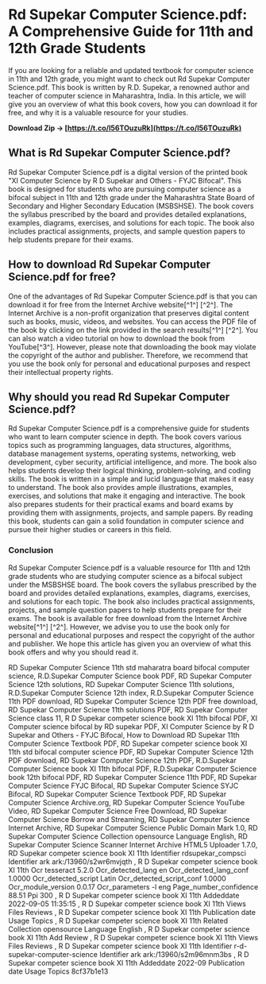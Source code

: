 
 
# Rd Supekar Computer Science.pdf: A Comprehensive Guide for 11th and 12th Grade Students
 
If you are looking for a reliable and updated textbook for computer science in 11th and 12th grade, you might want to check out Rd Supekar Computer Science.pdf. This book is written by R.D. Supekar, a renowned author and teacher of computer science in Maharashtra, India. In this article, we will give you an overview of what this book covers, how you can download it for free, and why it is a valuable resource for your studies.
 
**Download Zip → [https://t.co/l56TOuzuRk](https://t.co/l56TOuzuRk)**


 
## What is Rd Supekar Computer Science.pdf?
 
Rd Supekar Computer Science.pdf is a digital version of the printed book "XI Computer Science by R D Supekar and Others - FYJC Bifocal". This book is designed for students who are pursuing computer science as a bifocal subject in 11th and 12th grade under the Maharashtra State Board of Secondary and Higher Secondary Education (MSBSHSE). The book covers the syllabus prescribed by the board and provides detailed explanations, examples, diagrams, exercises, and solutions for each topic. The book also includes practical assignments, projects, and sample question papers to help students prepare for their exams.
 
## How to download Rd Supekar Computer Science.pdf for free?
 
One of the advantages of Rd Supekar Computer Science.pdf is that you can download it for free from the Internet Archive website[^1^] [^2^]. The Internet Archive is a non-profit organization that preserves digital content such as books, music, videos, and websites. You can access the PDF file of the book by clicking on the link provided in the search results[^1^] [^2^]. You can also watch a video tutorial on how to download the book from YouTube[^3^]. However, please note that downloading the book may violate the copyright of the author and publisher. Therefore, we recommend that you use the book only for personal and educational purposes and respect their intellectual property rights.
 
## Why should you read Rd Supekar Computer Science.pdf?
 
Rd Supekar Computer Science.pdf is a comprehensive guide for students who want to learn computer science in depth. The book covers various topics such as programming languages, data structures, algorithms, database management systems, operating systems, networking, web development, cyber security, artificial intelligence, and more. The book also helps students develop their logical thinking, problem-solving, and coding skills. The book is written in a simple and lucid language that makes it easy to understand. The book also provides ample illustrations, examples, exercises, and solutions that make it engaging and interactive. The book also prepares students for their practical exams and board exams by providing them with assignments, projects, and sample papers. By reading this book, students can gain a solid foundation in computer science and pursue their higher studies or careers in this field.
 
### Conclusion
 
Rd Supekar Computer Science.pdf is a valuable resource for 11th and 12th grade students who are studying computer science as a bifocal subject under the MSBSHSE board. The book covers the syllabus prescribed by the board and provides detailed explanations, examples, diagrams, exercises, and solutions for each topic. The book also includes practical assignments, projects, and sample question papers to help students prepare for their exams. The book is available for free download from the Internet Archive website[^1^] [^2^]. However, we advise you to use the book only for personal and educational purposes and respect the copyright of the author and publisher. We hope this article has given you an overview of what this book offers and why you should read it.
 
RD Supekar Computer Science 11th std maharatra board bifocal computer science,  R.D.Supekar Computer Science book PDF,  RD Supekar Computer Science 12th solutions,  RD Supekar Computer Science 11th solutions,  R.D.Supekar Computer Science 12th index,  R.D.Supekar Computer Science 11th PDF download,  RD Supekar Computer Science 12th PDF free download,  RD Supekar Computer Science 11th solutions PDF,  RD Supekar Computer Science class 11,  R D Supekar competer science book XI 11th bifocal PDF,  XI Computer science bifocal by RD supekar PDF,  XI Computer Science by R D Supekar and Others - FYJC Bifocal,  How to Download RD Supekar 11th Computer Science Textbook PDF,  RD Supekar competer science book XI 11th std bifocal computer science PDF,  RD Supekar Computer Science 12th PDF download,  RD Supekar Computer Science 12th PDF,  R.D.Supekar Computer Science book XI 11th bifocal PDF,  R.D.Supekar Computer Science book 12th bifocal PDF,  RD Supekar Computer Science 11th PDF,  RD Supekar Computer Science FYJC Bifocal,  RD Supekar Computer Science SYJC Bifocal,  RD Supekar Computer Science Textbook PDF,  RD Supekar Computer Science Archive.org,  RD Supekar Computer Science YouTube Video,  RD Supekar Computer Science Free Download,  RD Supekar Computer Science Borrow and Streaming,  RD Supekar Computer Science Internet Archive,  RD Supekar Computer Science Public Domain Mark 1.0,  RD Supekar Computer Science Collection opensource Language English,  RD Supekar Computer Science Scanner Internet Archive HTML5 Uploader 1.7.0,  RD Supekar competer science book XI 11th Identifier rdsupekar\_compsci Identifier ark ark:/13960/s2wr6mvjqth ,  R D Supekar competer science book XI 11th Ocr tesseract 5.2.0 Ocr\_detected\_lang en Ocr\_detected\_lang\_conf 1.0000 Ocr\_detected\_script Latin Ocr\_detected\_script\_conf 1.0000 Ocr\_module\_version 0.0.17 Ocr\_parameters -l eng Page\_number\_confidence 88.51 Ppi 300 ,  R D Supekar competer science book XI 11th Addeddate 2022-09-05 11:35:15 ,  R D Supekar competer science book XI 11th Views Files Reviews ,  R D Supekar competer science book XI 11th Publication date Usage Topics ,  R D Supekar competer science book XI 11th Related Collection opensource Language English ,  R D Supekar competer science book XI 11th Add Review ,  R D Supekar competer science book XI 11th Views Files Reviews ,  R D Supekar competer science book XI 11th Identifier r-d-supekar-computer-science Identifier ark ark:/13960/s2m96mnm3bs ,  R D Supekar competer science book XI 11th Addeddate 2022-09 Publication date Usage Topics
 8cf37b1e13
 
